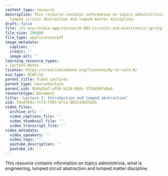```yaml
---
content_type: resource
description: This resource contains information on topics administrivia, what is engineering,
  lumped circuit abstraction and lumped matter discipline.
draft: false
file: /ol-ocw-studio-app/courses/6-002-circuits-and-electronics-spring-2007/f6ad70417c73f585b7ca065153d25d25_6002_l1.pdf
file_size: 196880
file_type: application/pdf
image_metadata:
  caption: ''
  credit: ''
  image-alt: ''
learning_resource_types:
- Lecture Notes
license: https://creativecommons.org/licenses/by-nc-sa/4.0/
ocw_type: OCWFile
parent_title: Video Lectures
parent_type: CourseSection
parent_uid: 9b4a2ba7-a556-b234-8b0c-3f1bdd4fa8ab
resourcetype: Document
title: 'Lecture 1: Introduction and lumped abstraction'
uid: f6ad7041-7c73-f585-b7ca-065153d25d25
video_files:
  archive_url: ''
  video_captions_file: ''
  video_thumbnail_file: ''
  video_transcript_file: ''
video_metadata:
  video_speakers: ''
  video_tags: ''
  youtube_description: ''
  youtube_id: ''
---
```

This resource contains information on topics administrivia, what is engineering, lumped circuit abstraction and lumped matter discipline.